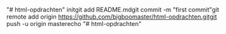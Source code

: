 "# html-opdrachten"  initgit add README.mdgit commit -m "first commit"git remote add origin https://github.com/bigboomaster/html-opdrachten.gitgit push -u origin masterecho "# html-opdrachten" 
